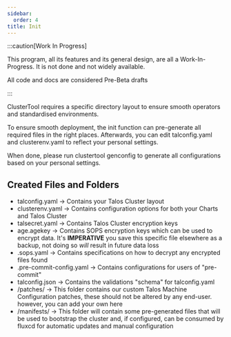 ```yaml
---
sidebar:
  order: 4
title: Init
---
```


:::caution[Work In Progress]

This program, all its features and its general design, are all a Work-In-Progress. It is not done and not widely available.

All code and docs are considered Pre-Beta drafts

:::

ClusterTool requires a specific directory layout to ensure smooth operators and standardised environments.

To ensure smooth deployment, the init function can pre-generate all required files in the right places.
Afterwards, you can edit talconfig.yaml and clusterenv.yaml to reflect your personal settings.

When done, please run clustertool genconfig to generate all configurations based on your personal settings.


## Created Files and Folders

- talconfig.yaml -> Contains your Talos Cluster layout
- clusterenv.yaml -> Contains configuration options for both your Charts and Talos Cluster
- talsecret.yaml -> Contains Talos Cluster encryption keys
- age.agekey -> Contains SOPS encryption keys which can be used to encrypt data. It's **IMPERATIVE** you save this specific file elsewhere as a backup, not doing so *will* result in future data loss
- .sops.yaml -> Contains specifications on how to decrypt any encrypted files found
- .pre-commit-config.yaml -> Contains configurations for users of "pre-commit"
- talconfig.json -> Contains the validations "schema" for talconfig.yaml
- /patches/ -> This folder contains our custom Talos Machine Configuration patches, these should not be altered by any end-user. however, you can add your own here
- /manifests/ -> This folder will contain some pre-generated files that will be used to bootstrap the cluster and, if configured, can be consumed by fluxcd for automatic updates and manual configuration

